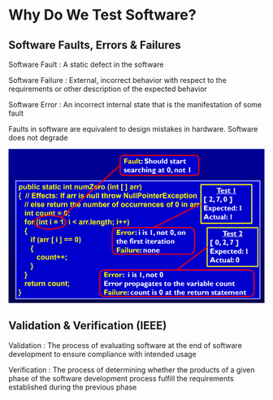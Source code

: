 # Why Do We Test Software?

## Software Faults, Errors & Failures

Software Fault 
: A static defect in the software

Software Failure 
: External, incorrect behavior with respect to the requirements or other description of the expected behavior

Software Error 
: An incorrect internal state that is the manifestation of some fault

Faults in software are equivalent to design mistakes in hardware. Software does not degrade

![Alt text](<../Images/Software testing/fault.png>)

## Validation & Verification (IEEE)

Validation 
: The process of evaluating software at the end
of software development to ensure compliance with
intended usage

Verification 
: The process of determining whether the
products of a given phase of the software development process fulfill the requirements established during the previous phase